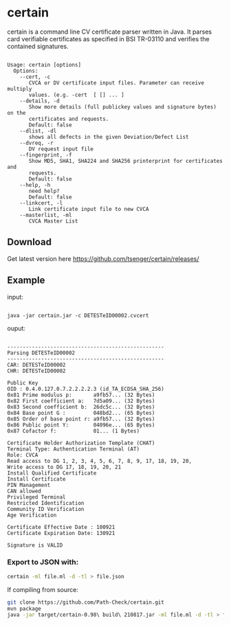 # certain
certain is a command line CV certificate parser written in Java. It parses card verifiable certificates as specified in BSI TR-03110 and verifies the contained signatures. 

<pre><code>
Usage: certain [options]
  Options:
    --cert, -c
       CVCA or DV certificate input files. Parameter can receive multiply
       values. (e.g. -cert <file1> [<file2> [<file3>] ... ]
    --details, -d
       Show more details (full publickey values and signature bytes) on the
       certificates and requests.
       Default: false
    --dlist, -dl
       shows all defects in the given Deviation/Defect List
    --dvreq, -r
       DV request input file
    --fingerprint, -f
       Show MD5, SHA1, SHA224 and SHA256 printerprint for certificates and
       requests.
       Default: false
    --help, -h
       need help?
       Default: false
    --linkcert, -l
       Link certificate input file to new CVCA
    --masterlist, -ml
       CVCA Master List
</code></pre>

## Download
Get latest version here
https://github.com/tsenger/certain/releases/

## Example
input:
<pre><code>
java -jar certain.jar -c DETESTeID00002.cvcert 
</code></pre>

ouput:
<pre><code>
---------------------------------------------------
Parsing DETESTeID00002
---------------------------------------------------
CAR: DETESTeID00002
CHR: DETESTeID00002

Public Key
OID : 0.4.0.127.0.7.2.2.2.2.3 (id_TA_ECDSA_SHA_256)
0x81 Prime modulus p:       a9fb57... (32 Bytes)
0x82 First coefficient a:   7d5a09... (32 Bytes)
0x83 Second coefficient b:  26dc5c... (32 Bytes)
0x84 Base point G :         048bd2... (65 Bytes)
0x85 Order of base point r: a9fb57... (32 Bytes)
0x86 Public point Y:        04096e... (65 Bytes)
0x87 Cofactor f:            01... (1 Bytes)

Certificate Holder Authorization Template (CHAT)
Terminal Type: Authentication Terminal (AT)
Role: CVCA
Read access to DG 1, 2, 3, 4, 5, 6, 7, 8, 9, 17, 18, 19, 20, 
Write access to DG 17, 18, 19, 20, 21
Install Qualified Certificate
Install Certificate
PIN Management
CAN allowed
Privileged Terminal
Restricted Identification
Community ID Verification
Age Verification

Certificate Effective Date : 100921
Certificate Expiration Date: 130921

Signature is VALID
</code></pre>

### Export to JSON with: 

```bash
certain -ml file.ml -d -tl > file.json
```

If compiling from source: 
```bash
git clone https://github.com/Path-Check/certain.git
mvn package
java -jar target/certain-0.98\ build\ 210817.jar -ml file.ml -d -tl > file.json
```
